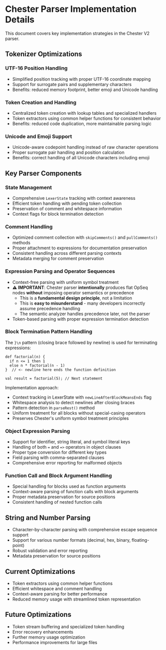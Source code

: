 # Chester Parser Implementation Details

This document covers key implementation strategies in the Chester V2 parser.

## Tokenizer Optimizations

### UTF-16 Position Handling
- Simplified position tracking with proper UTF-16 coordinate mapping
- Support for surrogate pairs and supplementary characters
- Benefits: reduced memory footprint, better emoji and Unicode handling

### Token Creation and Handling
- Centralized token creation with lookup tables and specialized handlers
- Token extractors using common helper functions for consistent behavior
- Benefits: reduced code duplication, more maintainable parsing logic

### Unicode and Emoji Support
- Unicode-aware codepoint handling instead of raw character operations
- Proper surrogate pair handling and position calculation
- Benefits: correct handling of all Unicode characters including emoji

## Key Parser Components

### State Management
- Comprehensive `LexerState` tracking with context awareness
- Efficient token handling with pending token collection
- Preservation of comment and whitespace information
- Context flags for block termination detection

### Comment Handling
- Optimized comment collection with `skipComments()` and `pullComments()` methods
- Proper attachment to expressions for documentation preservation
- Consistent handling across different parsing contexts
- Metadata merging for comment preservation

### Expression Parsing and Operator Sequences
- Context-free parsing with uniform symbol treatment
- **⚠️ IMPORTANT**: Chester parser **intentionally** produces flat OpSeq nodes **without** imposing operator semantics or precedence
  - This is a **fundamental design principle**, not a limitation
  - This is **easy to misunderstand** - many developers incorrectly assume precedence handling
  - The semantic analyzer handles precedence later, not the parser
- Token-based parsing with proper expression termination detection

### Block Termination Pattern Handling

The `}\n` pattern (closing brace followed by newline) is used for terminating expressions:

```
def factorial(n) {
  if n <= 1 then 1
  else n * factorial(n - 1)
}  // <- newline here ends the function definition

val result = factorial(5); // Next statement
```

Implementation approach:
- Context tracking in LexerState with `newLineAfterBlockMeansEnds` flag
- Whitespace analysis to detect newlines after closing braces
- Pattern detection in `parseRest()` method
- Uniform treatment for all blocks without special-casing operators
- Preserves Chester's uniform symbol treatment principles

### Object Expression Parsing
- Support for identifier, string literal, and symbol literal keys
- Handling of both `=` and `=>` operators in object clauses
- Proper type conversion for different key types
- Field parsing with comma-separated clauses
- Comprehensive error reporting for malformed objects

### Function Call and Block Argument Handling
- Special handling for blocks used as function arguments
- Context-aware parsing of function calls with block arguments
- Proper metadata preservation for source positions
- Consistent handling of nested function calls

## String and Number Parsing
- Character-by-character parsing with comprehensive escape sequence support
- Support for various number formats (decimal, hex, binary, floating-point)
- Robust validation and error reporting
- Metadata preservation for source positions

## Current Optimizations
- Token extractors using common helper functions
- Efficient whitespace and comment handling
- Context-aware parsing for better performance
- Reduced memory usage with streamlined token representation

## Future Optimizations
- Token stream buffering and specialized token handling
- Error recovery enhancements
- Further memory usage optimization
- Performance improvements for large files

